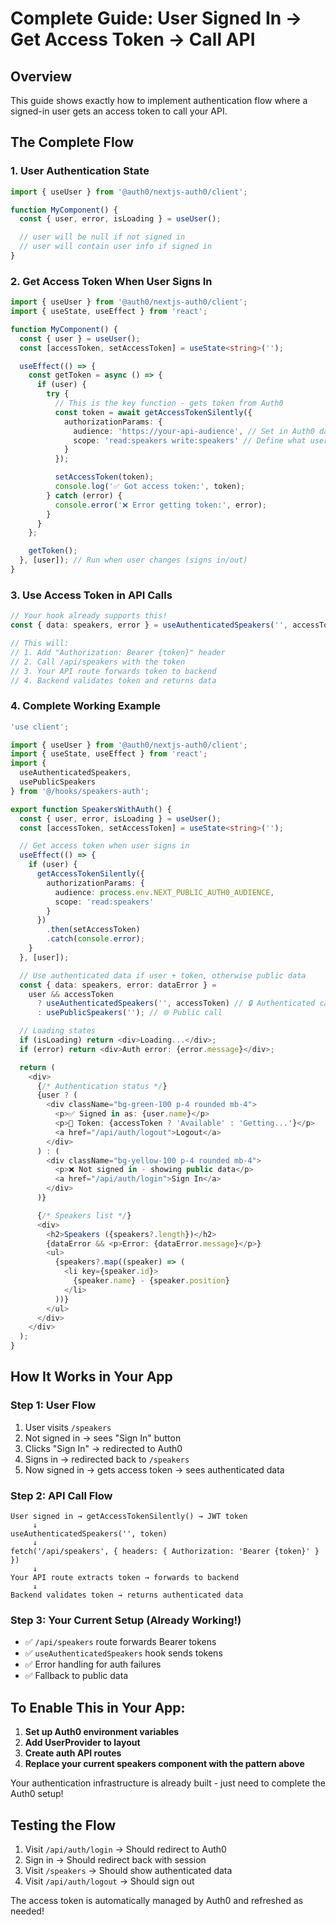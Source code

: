 # Complete Guide: User Signed In → Get Access Token → Call API

## Overview

This guide shows exactly how to implement authentication flow where a signed-in user gets an access token to call your API.

## The Complete Flow

### 1. User Authentication State

```typescript
import { useUser } from '@auth0/nextjs-auth0/client';

function MyComponent() {
  const { user, error, isLoading } = useUser();

  // user will be null if not signed in
  // user will contain user info if signed in
}
```

### 2. Get Access Token When User Signs In

```typescript
import { useUser } from '@auth0/nextjs-auth0/client';
import { useState, useEffect } from 'react';

function MyComponent() {
  const { user } = useUser();
  const [accessToken, setAccessToken] = useState<string>('');

  useEffect(() => {
    const getToken = async () => {
      if (user) {
        try {
          // This is the key function - gets token from Auth0
          const token = await getAccessTokenSilently({
            authorizationParams: {
              audience: 'https://your-api-audience', // Set in Auth0 dashboard
              scope: 'read:speakers write:speakers' // Define what user can do
            }
          });

          setAccessToken(token);
          console.log('✅ Got access token:', token);
        } catch (error) {
          console.error('❌ Error getting token:', error);
        }
      }
    };

    getToken();
  }, [user]); // Run when user changes (signs in/out)
}
```

### 3. Use Access Token in API Calls

```typescript
// Your hook already supports this!
const { data: speakers, error } = useAuthenticatedSpeakers('', accessToken);

// This will:
// 1. Add "Authorization: Bearer {token}" header
// 2. Call /api/speakers with the token
// 3. Your API route forwards token to backend
// 4. Backend validates token and returns data
```

### 4. Complete Working Example

```typescript
'use client';

import { useUser } from '@auth0/nextjs-auth0/client';
import { useState, useEffect } from 'react';
import {
  useAuthenticatedSpeakers,
  usePublicSpeakers
} from '@/hooks/speakers-auth';

export function SpeakersWithAuth() {
  const { user, error, isLoading } = useUser();
  const [accessToken, setAccessToken] = useState<string>('');

  // Get access token when user signs in
  useEffect(() => {
    if (user) {
      getAccessTokenSilently({
        authorizationParams: {
          audience: process.env.NEXT_PUBLIC_AUTH0_AUDIENCE,
          scope: 'read:speakers'
        }
      })
        .then(setAccessToken)
        .catch(console.error);
    }
  }, [user]);

  // Use authenticated data if user + token, otherwise public data
  const { data: speakers, error: dataError } =
    user && accessToken
      ? useAuthenticatedSpeakers('', accessToken) // 🔒 Authenticated call
      : usePublicSpeakers(''); // 🌐 Public call

  // Loading states
  if (isLoading) return <div>Loading...</div>;
  if (error) return <div>Auth error: {error.message}</div>;

  return (
    <div>
      {/* Authentication status */}
      {user ? (
        <div className="bg-green-100 p-4 rounded mb-4">
          <p>✅ Signed in as: {user.name}</p>
          <p>🔑 Token: {accessToken ? 'Available' : 'Getting...'}</p>
          <a href="/api/auth/logout">Logout</a>
        </div>
      ) : (
        <div className="bg-yellow-100 p-4 rounded mb-4">
          <p>❌ Not signed in - showing public data</p>
          <a href="/api/auth/login">Sign In</a>
        </div>
      )}

      {/* Speakers list */}
      <div>
        <h2>Speakers ({speakers?.length})</h2>
        {dataError && <p>Error: {dataError.message}</p>}
        <ul>
          {speakers?.map((speaker) => (
            <li key={speaker.id}>
              {speaker.name} - {speaker.position}
            </li>
          ))}
        </ul>
      </div>
    </div>
  );
}
```

## How It Works in Your App

### Step 1: User Flow

1. User visits `/speakers`
2. Not signed in → sees "Sign In" button
3. Clicks "Sign In" → redirected to Auth0
4. Signs in → redirected back to `/speakers`
5. Now signed in → gets access token → sees authenticated data

### Step 2: API Call Flow

```
User signed in → getAccessTokenSilently() → JWT token
     ↓
useAuthenticatedSpeakers('', token)
     ↓
fetch('/api/speakers', { headers: { Authorization: 'Bearer {token}' } })
     ↓
Your API route extracts token → forwards to backend
     ↓
Backend validates token → returns authenticated data
```

### Step 3: Your Current Setup (Already Working!)

- ✅ `/api/speakers` route forwards Bearer tokens
- ✅ `useAuthenticatedSpeakers` hook sends tokens
- ✅ Error handling for auth failures
- ✅ Fallback to public data

## To Enable This in Your App:

1. **Set up Auth0 environment variables**
2. **Add UserProvider to layout**
3. **Create auth API routes**
4. **Replace your current speakers component with the pattern above**

Your authentication infrastructure is already built - just need to complete the Auth0 setup!

## Testing the Flow

1. Visit `/api/auth/login` → Should redirect to Auth0
2. Sign in → Should redirect back with session
3. Visit `/speakers` → Should show authenticated data
4. Visit `/api/auth/logout` → Should sign out

The access token is automatically managed by Auth0 and refreshed as needed!
